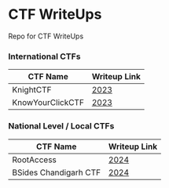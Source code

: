 # CTF WriteUps
 Repo for CTF WriteUps

### International CTFs

 | CTF Name | Writeup Link |
 | --- | --- |
 | KnightCTF | [2023](./KnightCTF-2023/writeup.md) |
 | KnowYourClickCTF | [2023](./KnowYourClick-2023/writeup.md) |

### National Level / Local CTFs

 | CTF Name | Writeup Link |
 | --- | --- |
 | RootAccess | [2024](https://bird-sleep-76f.notion.site/Root-Access-CTF-2024-3f2aff72f90c4d24a178afb34f4729d6) |
 | BSides Chandigarh CTF | [2024](./writeup-docs/Bsides+Chandigarh+CTF+2024+-+WriteUp.pdf) |

